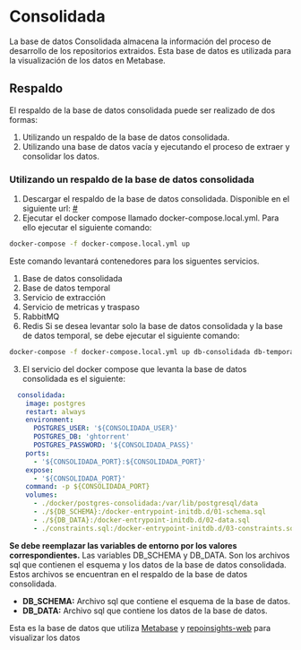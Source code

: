 # Consolidada
La base de datos Consolidada almacena la información del proceso de desarrollo de los repositorios extraidos. Esta base de datos es utilizada para la visualización de los datos en Metabase.


## Respaldo 
El respaldo de la base de datos consolidada puede ser realizado de dos formas:
1. Utilizando un respaldo de la base de datos consolidada.
2. Utilizando una base de datos vacía y ejecutando el proceso de extraer y consolidar los datos.

### Utilizando un respaldo de la base de datos consolidada
1. Descargar el respaldo de la base de datos consolidada. Disponible en el siguiente url: [#](#)
2. Ejecutar el docker compose llamado docker-compose.local.yml. Para ello ejecutar el siguiente comando:
```bash
docker-compose -f docker-compose.local.yml up
```
Este comando levantará contenedores para los siguentes servicios.
1. Base de datos consolidada
2. Base de datos temporal
3. Servicio de extracción
4. Servicio de metricas y traspaso
5. RabbitMQ
6. Redis
Si se desea levantar solo la base de datos consolidada y la base de datos temporal, se debe ejecutar el siguiente comando:
```bash
docker-compose -f docker-compose.local.yml up db-consolidada db-temporal
```
3. El servicio del docker compose que levanta la base de datos consolidada es el siguiente:
```yaml
  consolidada:
    image: postgres
    restart: always
    environment:
      POSTGRES_USER: '${CONSOLIDADA_USER}'
      POSTGRES_DB: 'ghtorrent'
      POSTGRES_PASSWORD: '${CONSOLIDADA_PASS}'
    ports:
      - '${CONSOLIDADA_PORT}:${CONSOLIDADA_PORT}'
    expose:
      - '${CONSOLIDADA_PORT}'
    command: -p ${CONSOLIDADA_PORT}
    volumes:
      - ./docker/postgres-consolidada:/var/lib/postgresql/data
      - ./${DB_SCHEMA}:/docker-entrypoint-initdb.d/01-schema.sql
      - ./${DB_DATA}:/docker-entrypoint-initdb.d/02-data.sql
      - ./constraints.sql:/docker-entrypoint-initdb.d/03-constraints.sql
```
**Se debe reemplazar las variables de entorno por los valores correspondientes.**
Las variables DB_SCHEMA y DB_DATA. Son los archivos sql que contienen el esquema y los datos de la base de datos consolidada. Estos archivos se encuentran en el respaldo de la base de datos consolidada.
- **DB_SCHEMA:** Archivo sql que contiene el esquema de la base de datos.
- **DB_DATA:** Archivo sql que contiene los datos de la base de datos.

Esta es la base de datos que utiliza [Metabase](metabase.md) y [repoinsights-web](https://github.com/matiasbarram/repoinsights-web) para visualizar los datos